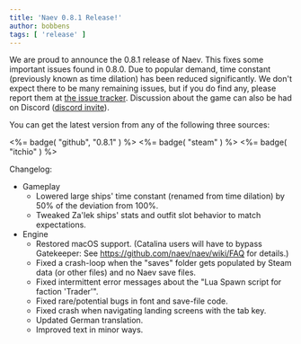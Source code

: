 ```yaml
---
title: 'Naev 0.8.1 Release!'
author: bobbens
tags: [ 'release' ]
---
```


We are proud to announce the 0.8.1 release of Naev. This fixes some important
issues found in 0.8.0. Due to popular demand, time constant (previously known
as time dilation) has been reduced significantly.  We don't expect there to be
many remaining issues, but if you do find any, please report them at [the issue
tracker](https://github.com/naev/naev/issues). Discussion about the game can
also be had on Discord ([discord invite](https://discord.com/invite/nd2M5BR)).

You can get the latest version from any of the following three sources:

<%= badge( "github", "0.8.1" ) %> 
<%= badge( "steam" ) %> 
<%= badge( "itchio" ) %> 

Changelog:

* Gameplay
   * Lowered large ships' time constant (renamed from time dilation) by 50% of the deviation from 100%.
   * Tweaked Za'lek ships' stats and outfit slot behavior to match expectations.
* Engine
   * Restored macOS support. (Catalina users will have to bypass Gatekeeper: See https://github.com/naev/naev/wiki/FAQ for details.)
   * Fixed a crash-loop when the "saves" folder gets populated by Steam data (or other files) and no Naev save files.
   * Fixed intermittent error messages about the "Lua Spawn script for faction 'Trader'".
   * Fixed rare/potential bugs in font and save-file code.
   * Fixed crash when navigating landing screens with the tab key.
   * Updated German translation.
   * Improved text in minor ways.

